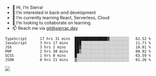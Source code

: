 - 👋 Hi, I’m Sierra!
- 👀 I’m interested in back-end development
- 🌱 I’m currently learning React, Serverless, Cloud
- 💞️ I’m looking to collaborate on learning
- 📫 Reach me via git@sierrac.dev

<!--START_SECTION:waka-->

```text
TypeScript      17 hrs 31 mins  ███████████████▓░░░░░░░░░   62.52 %
JavaScript      3 hrs 17 mins   ███░░░░░░░░░░░░░░░░░░░░░░   11.71 %
JSX             3 hrs 2 mins    ██▓░░░░░░░░░░░░░░░░░░░░░░   10.81 %
PHP             2 hrs 30 mins   ██▒░░░░░░░░░░░░░░░░░░░░░░   08.92 %
SCSS            1 hrs 0 mins    █░░░░░░░░░░░░░░░░░░░░░░░░   03.59 %
JSON            0 hrs 21 mins   ▒░░░░░░░░░░░░░░░░░░░░░░░░   01.26 %
```

<!--END_SECTION:waka-->


![](https://hit.yhype.me/github/profile?user_id=7351311)
